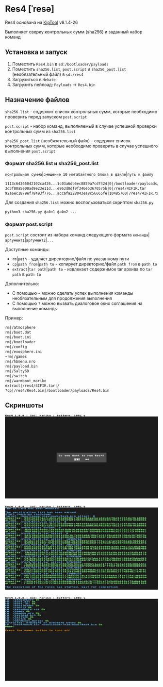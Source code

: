# Res4 \[ˈresə\]

Res4 основана на [KipTool](https://github.com/kawaii-flesh/KipTool) v8.1.4-26

Выполняет сверку контрольных сумм (sha256) и заданный набор команд 

## Установка и запуск
1. Поместить `Res4.bin` в `sd:/bootloader/payloads`
2. Поместить `sha256.list`, `post.script` и `sha256_post.list` (необязательный файл) в `sd:/res4`
3. Загрузиться в `Hekate`
4. Загрузить пейлоад: `Payloads` -> `Res4.bin`

## Назначение файлов
`sha256.list` - содержит список контрольных сумм, которые необходимо проверить перед запуском `post.script`

`post.script` - набор команд, выполняемый в случае успешной проверки контрольных сумм из `sha256.list`

`sha256_post.list` (необязательный файл) - содержит список контрольных сумм, которые необходимо проверить в случае успешного выполнения `post.script`


### Формат sha256.list и sha256_post.list
`контрольная сумма`|`смещение 10 мегабайтного блока в файле`|`путь к файлу`
```
1113c64365042102ca426...1c03a6db6ec8859a7cd7424|0|/bootloader/payloads/Res4.bin
3d3f80a5e00ad9e23e11d...e963d0df9f346eb3670575b|0|/res4/4IFIR.tar
92a6ec1879ef78493f776...accafa228043ea8c56665fe|10485760|/res4/4IFIR.tar
```
Для создания `sha256.list` можно воспользоваться скриптом `sha256.py`
```bash
python3 sha256.py файл1 файл2 ...
```

### Формат post.script
`post.script` состоит из набора команд следующего формата
`команда`|`аргумент1`|`аргумент2`|`...`

Доступные команды:
- `rm`|`path` - удаляет директорию/файл по указанному пути
- `cp`|`path from`|`path to` - копирует директорию/файл `path from` в `path to`
- `extract`|`tar path`|`path to` - извлекает содержимое tar архива по `tar path` в `path to`

Дополнительно:
- С помощью `~` можно сделать успех выполнения команды необязательным для продолжения выполнения
- С помощью `?` можно вызвать диалоговое окно соглашения на выполнение команды

Пример:
```
rm|/atmosphere
rm|/boot.dat
rm|/boot.ini
rm|/bootloader
rm|/config
rm|/exosphere.ini
~rm|/games
rm|/hbmenu.nro
rm|/payload.bin
rm|/SaltySD
rm|/switch
rm|/warmboot_mariko
extract|/res4/4IFIR.tar|/
?cp|/res4/Res4.bin|/bootloader/payloads/Res4.bin
```

## Скриншоты

![1](/screenshots/1.jpg)

![2](/screenshots/2.jpg)

![3](/screenshots/3.jpg)
